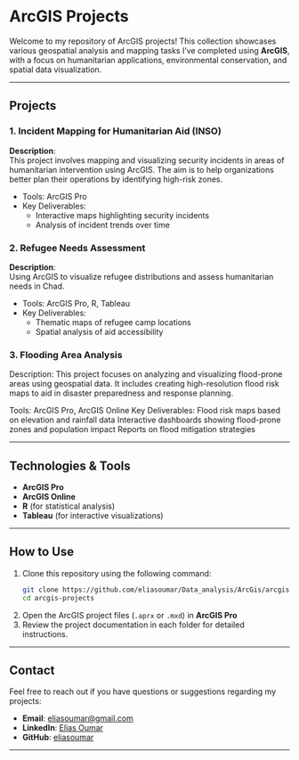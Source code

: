 

# **ArcGIS Projects**

Welcome to my repository of ArcGIS projects! This collection showcases various geospatial analysis and mapping tasks I’ve completed using **ArcGIS**, with a focus on humanitarian applications, environmental conservation, and spatial data visualization.

---

## **Projects**

### 1. **Incident Mapping for Humanitarian Aid (INSO)**  
**Description**:  
This project involves mapping and visualizing security incidents in areas of humanitarian intervention using ArcGIS. The aim is to help organizations better plan their operations by identifying high-risk zones.  
- Tools: ArcGIS Pro  
- Key Deliverables:  
  - Interactive maps highlighting security incidents  
  - Analysis of incident trends over time  

### 2. **Refugee Needs Assessment**  
**Description**:  
Using ArcGIS to visualize refugee distributions and assess humanitarian needs in Chad.  
- Tools: ArcGIS Pro, R, Tableau  
- Key Deliverables:  
  - Thematic maps of refugee camp locations  
  - Spatial analysis of aid accessibility  

### 3. Flooding Area Analysis
Description:
This project focuses on analyzing and visualizing flood-prone areas using geospatial data. It includes creating high-resolution flood risk maps to aid in disaster preparedness and response planning.

Tools: ArcGIS Pro, ArcGIS Online
Key Deliverables:
Flood risk maps based on elevation and rainfall data
Interactive dashboards showing flood-prone zones and population impact
Reports on flood mitigation strategies

---

## **Technologies & Tools**

- **ArcGIS Pro**  
- **ArcGIS Online**  
- **R** (for statistical analysis)  
- **Tableau** (for interactive visualizations)

---

## **How to Use**

1. Clone this repository using the following command:  
   ```bash
   git clone https://github.com/eliasoumar/Data_analysis/ArcGis/arcgis-projects.git
   cd arcgis-projects
   ```
2. Open the ArcGIS project files (`.aprx` or `.mxd`) in **ArcGIS Pro**
3. Review the project documentation in each folder for detailed instructions.

---

## **Contact**

Feel free to reach out if you have questions or suggestions regarding my projects:  
- **Email**: [eliasoumar@gmail.com](mailto:eliasoumar@gmail.com)  
- **LinkedIn**: [Elias Oumar](https://www.linkedin.com/in/eliasoumar)  
- **GitHub**: [eliasoumar](https://github.com/eliasoumar)

---
